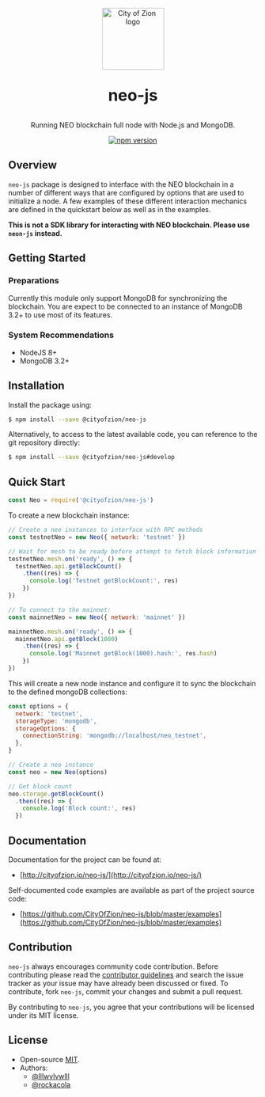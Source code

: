 <p align="center">
  <img 
    src="http://res.cloudinary.com/vidsy/image/upload/v1503160820/CoZ_Icon_DARKBLUE_200x178px_oq0gxm.png" 
    width="125px"
    alt="City of Zion logo">
</p>

<p align="center" style="font-size: 32px;">
  <strong>neo-js</strong>
</p>

<p align="center">
  Running NEO blockchain full node with Node.js and MongoDB.
</p>

<p align="center">
  <a href="https://badge.fury.io/js/%40cityofzion%2Fneo-js">
    <img src="https://badge.fury.io/js/%40cityofzion%2Fneo-js.svg" alt="npm version">
  </a>
</p>

## Overview

`neo-js` package is designed to interface with the NEO blockchain in a number of different ways that are configured by options that are used to initialize a node. A few examples of these different interaction mechanics are defined in the quickstart below as well as in the examples.

**This is not a SDK library for interacting with NEO blockchain. Please use `neon-js` instead.**

## Getting Started

### Preparations

Currently this module only support MongoDB for synchronizing the blockchain. You are expect to be connected to an
instance of MongoDB 3.2+ to use most of its features.

### System Recommendations

* NodeJS 8+
* MongoDB 3.2+

## Installation

Install the package using:

```bash
$ npm install --save @cityofzion/neo-js
```

Alternatively, to access to the latest available code, you can reference to the git repository directly:

```bash
$ npm install --save @cityofzion/neo-js#develop
```

## Quick Start

```js
const Neo = require('@cityofzion/neo-js')
```

To create a new blockchain instance:

```js
// Create a neo instances to interface with RPC methods
const testnetNeo = new Neo({ network: 'testnet' })

// Wait for mesh to be ready before attempt to fetch block information
testnetNeo.mesh.on('ready', () => {
  testnetNeo.api.getBlockCount()
    .then((res) => {
      console.log('Testnet getBlockCount:', res)
    })
})

// To connect to the mainnet:
const mainnetNeo = new Neo({ network: 'mainnet' })

mainnetNeo.mesh.on('ready', () => {
  mainnetNeo.api.getBlock(1000)
    .then((res) => {
      console.log('Mainnet getBlock(1000).hash:', res.hash)
    })
})
```

This will create a new node instance and configure it to sync the blockchain to the defined mongoDB collections:

```js
const options = {
  network: 'testnet',
  storageType: 'mongodb',
  storageOptions: {
    connectionString: 'mongodb://localhost/neo_testnet',
  },
}

// Create a neo instance
const neo = new Neo(options)

// Get block count
neo.storage.getBlockCount()
  .then((res) => {
    console.log('Block count:', res)
  })
```

## Documentation

Documentation for the project can be found at:

* [http://cityofzion.io/neo-js/](http://cityofzion.io/neo-js/)

Self-documented code examples are available as part of the project source code:

* [https://github.com/CityOfZion/neo-js/blob/master/examples](https://github.com/CityOfZion/neo-js/blob/master/examples)

## Contribution

`neo-js` always encourages community code contribution. Before contributing please read the [contributor guidelines](https://github.com/CityOfZion/neo-js/blob/master/.github/CONTRIBUTING.md) and search the issue tracker as your issue may have already been discussed or fixed. To contribute, fork `neo-js`, commit your changes and submit a pull request.

By contributing to `neo-js`, you agree that your contributions will be licensed under its MIT license.

## License

* Open-source [MIT](https://github.com/CityOfZion/neo-js/blob/master/LICENSE.md).
* Authors:
  * [@lllwvlvwlll](https://github.com/lllwvlvwlll)
  * [@rockacola](https://github.com/rockacola)
